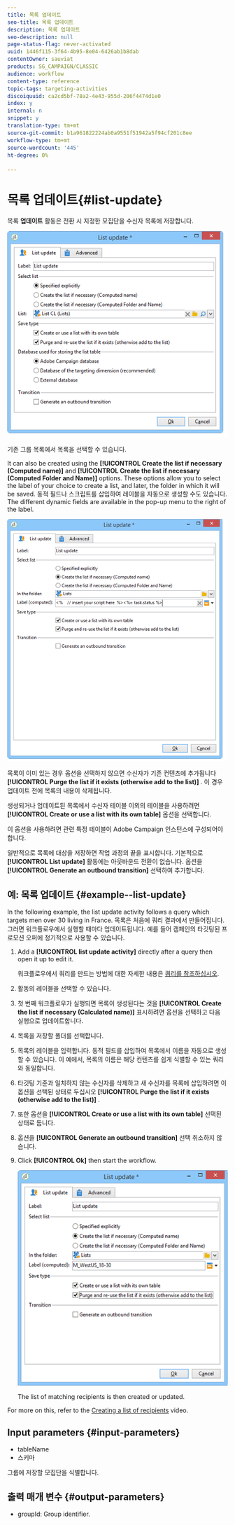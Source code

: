 ```yaml
---
title: 목록 업데이트
seo-title: 목록 업데이트
description: 목록 업데이트
seo-description: null
page-status-flag: never-activated
uuid: 1446f115-3f64-4b95-8e04-6426ab1b8dab
contentOwner: sauviat
products: SG_CAMPAIGN/CLASSIC
audience: workflow
content-type: reference
topic-tags: targeting-activities
discoiquuid: ca2cd5bf-78a2-4e43-955d-206f4474d1e0
index: y
internal: n
snippet: y
translation-type: tm+mt
source-git-commit: b1a961822224ab0a9551f51942a5f94cf201c8ee
workflow-type: tm+mt
source-wordcount: '445'
ht-degree: 0%

---
```



# 목록 업데이트{#list-update}

목록 **업데이트** 활동은 전환 시 지정한 모집단을 수신자 목록에 저장합니다.

![](assets/s_user_segmentation_update_group.png)

기존 그룹 목록에서 목록을 선택할 수 있습니다.

It can also be created using the **[!UICONTROL Create the list if necessary (Computed name)]** and **[!UICONTROL Create the list if necessary (Computed Folder and Name)]** options. These options allow you to select the label of your choice to create a list, and later, the folder in which it will be saved. 동적 필드나 스크립트를 삽입하여 레이블을 자동으로 생성할 수도 있습니다. The different dynamic fields are available in the pop-up menu to the right of the label.

![](assets/s_user_segmentation_update_list_calc.png)

목록이 이미 있는 경우 옵션을 선택하지 않으면 수신자가 기존 컨텐츠에 추가됩니다 **[!UICONTROL Purge the list if it exists (otherwise add to the list)]** . 이 경우 업데이트 전에 목록의 내용이 삭제됩니다.

생성되거나 업데이트된 목록에서 수신자 테이블 이외의 테이블을 사용하려면 **[!UICONTROL Create or use a list with its own table]** 옵션을 선택합니다.

이 옵션을 사용하려면 관련 특정 테이블이 Adobe Campaign 인스턴스에 구성되어야 합니다.

일반적으로 목록에 대상을 저장하면 작업 과정의 끝을 표시합니다. 기본적으로 **[!UICONTROL List update]** 활동에는 아웃바운드 전환이 없습니다. 옵션을 **[!UICONTROL Generate an outbound transition]** 선택하여 추가합니다.

## 예: 목록 업데이트 {#example--list-update}

In the following example, the list update activity follows a query which targets men over 30 living in France. 목록은 처음에 쿼리 결과에서 만들어집니다. 그러면 워크플로우에서 실행할 때마다 업데이트됩니다. 예를 들어 캠페인의 타깃팅된 프로모션 오퍼에 정기적으로 사용할 수 있습니다.

1. Add a **[!UICONTROL list update activity]** directly after a query then open it up to edit it.

   워크플로우에서 쿼리를 만드는 방법에 대한 자세한 내용은 [쿼리를 참조하십시오](../../workflow/using/query.md).

1. 활동의 레이블을 선택할 수 있습니다.
1. 첫 번째 워크플로우가 실행되면 목록이 생성된다는 것을 **[!UICONTROL Create the list if necessary (Calculated name)]** 표시하려면 옵션을 선택하고 다음 실행으로 업데이트합니다.
1. 목록을 저장할 폴더를 선택합니다.
1. 목록의 레이블을 입력합니다. 동적 필드를 삽입하여 목록에서 이름을 자동으로 생성할 수 있습니다. 이 예에서, 목록의 이름은 해당 컨텐츠를 쉽게 식별할 수 있는 쿼리와 동일합니다.
1. 타깃팅 기준과 일치하지 않는 수신자를 삭제하고 새 수신자를 목록에 삽입하려면 이 옵션을 선택된 상태로 두십시오 **[!UICONTROL Purge the list if it exists (otherwise add to the list)]** .
1. 또한 옵션을 **[!UICONTROL Create or use a list with its own table]** 선택된 상태로 둡니다.
1. 옵션을 **[!UICONTROL Generate an outbound transition]** 선택 취소하지 않습니다.
1. Click **[!UICONTROL Ok]** then start the workflow.

   ![](assets/s_user_segmentation_update_list_calc_example.png)

   The list of matching recipients is then created or updated.

For more on this, refer to the [Creating a list of recipients](https://docs.campaign.adobe.com/doc/AC/en/Videos/Videos.html) video.

## Input parameters {#input-parameters}

* tableName
* 스키마

그룹에 저장할 모집단을 식별합니다.

## 출력 매개 변수 {#output-parameters}

* groupId: Group identifier.
